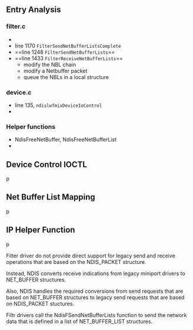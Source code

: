 ## Entry Analysis

### filter.c

* ​
* line 1170 `FilterSendNetBufferListsComplete`
* ==line 1248 `FilterSendNetBufferLists`==
* ==line 1433 `FilterReceiveNetBufferLists`==
  * modify the NBL chain
  * modify a Netbuffer packet
  * queue the NBLs in a local structure

### device.c

* line 135, `ndislwfmixDeviceIoControl`
* ​

### Helper functions

* NdisFreeNetBuffer, NdisFreeNetBufferList
* ​

## Device Control IOCTL

p

## Net Buffer List Mapping

p

## IP Helper Function

p





Filter driver do not provide direct support for legacy send and receive operations that are based on the NDIS_PACKET structure.

Instead, NDIS converts receive indications from legacy miniport drivers to NET_BUFFER structures.

Also, NDIS handles the  required conversions from send requests that are based on NET_BUFFER structures to legacy send requests that are based on NDIS_PACKET stuctures.



Filtr drivers call the NdisFSendNetBufferLists function to send the network data that is defined in a list of NET_BUFFER_LIST structures.